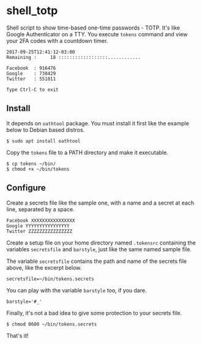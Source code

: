 # shell_totp
Shell script to show time-based one-time passwords - TOTP. It's like Google Authenticator on a TTY. You execute `tokens` command and view your 2FA codes with a countdown timer.
```
2017-09-25T12:41:12-03:00
Remaining :     18 ::::::::::::::::::............

Facebook  : 916476
Google    : 738429
Twitter   : 551011

Type Ctrl-C to exit
```
## Install
It depends on `oathtool` package. You must install it first like the example below to Debian based distros.
```
$ sudo apt install oathtool
```
Copy the `tokens` file to a PATH directory and make it executable.
```
$ cp tokens ~/bin/
$ chmod +x ~/bin/tokens
```
## Configure
Create a secrets file like the sample one, with a name and a secret at each line, separated by a space.
```
Facebook XXXXXXXXXXXXXXXX
Google YYYYYYYYYYYYYYYY
Twitter ZZZZZZZZZZZZZZZZ
```
Create a setup file on your home directory named `.tokensrc` containing the variables `secretsfile` and `barstyle`, just like the same named sample file.

The variable `secretsfile` contains the path and name of the secrets file above, like the excerpt below.
```
secretsfile=~/bin/tokens.secrets
```
You can play with the variable `barstyle` too, if you dare.
```
barstyle='#_'
```
Finally, it's not a bad idea to give some protection to your secrets file.
```
$ chmod 0600 ~/bin/tokens.secrets
```
That's it!
